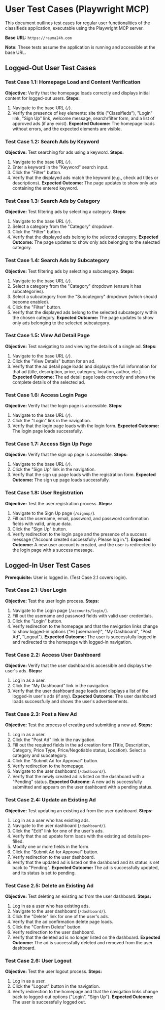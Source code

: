 # User Test Cases (Playwright MCP)

This document outlines test cases for regular user functionalities of the classifieds application, executable using the Playwright MCP server.

**Base URL:** `https://rauma24h.com`

**Note:** These tests assume the application is running and accessible at the base URL.

## Logged-Out User Test Cases

### Test Case 1.1: Homepage Load and Content Verification

**Objective:** Verify that the homepage loads correctly and displays initial content for logged-out users.
**Steps:**
1. Navigate to the base URL (`/`).
2. Verify the presence of key elements: site title ("Classifieds"), "Login" link, "Sign Up" link, welcome message, search/filter form, and a list of approved ads (if any exist).
**Expected Outcome:** The homepage loads without errors, and the expected elements are visible.

### Test Case 1.2: Search Ads by Keyword

**Objective:** Test searching for ads using a keyword.
**Steps:**
1. Navigate to the base URL (`/`).
2. Enter a keyword in the "Keyword" search input.
3. Click the "Filter" button.
4. Verify that the displayed ads match the keyword (e.g., check ad titles or descriptions).
**Expected Outcome:** The page updates to show only ads containing the entered keyword.

### Test Case 1.3: Search Ads by Category

**Objective:** Test filtering ads by selecting a category.
**Steps:**
1. Navigate to the base URL (`/`).
2. Select a category from the "Category" dropdown.
3. Click the "Filter" button.
4. Verify that the displayed ads belong to the selected category.
**Expected Outcome:** The page updates to show only ads belonging to the selected category.

### Test Case 1.4: Search Ads by Subcategory

**Objective:** Test filtering ads by selecting a subcategory.
**Steps:**
1. Navigate to the base URL (`/`).
2. Select a category from the "Category" dropdown (ensure it has subcategories).
3. Select a subcategory from the "Subcategory" dropdown (which should become enabled).
4. Click the "Filter" button.
5. Verify that the displayed ads belong to the selected subcategory within the chosen category.
**Expected Outcome:** The page updates to show only ads belonging to the selected subcategory.

### Test Case 1.5: View Ad Detail Page

**Objective:** Test navigating to and viewing the details of a single ad.
**Steps:**
1. Navigate to the base URL (`/`).
2. Click the "View Details" button for an ad.
3. Verify that the ad detail page loads and displays the full information for that ad (title, description, price, category, location, author, etc.).
**Expected Outcome:** The ad detail page loads correctly and shows the complete details of the selected ad.

### Test Case 1.6: Access Login Page

**Objective:** Verify that the login page is accessible.
**Steps:**
1. Navigate to the base URL (`/`).
2. Click the "Login" link in the navigation.
3. Verify that the login page loads with the login form.
**Expected Outcome:** The login page loads successfully.

### Test Case 1.7: Access Sign Up Page

**Objective:** Verify that the sign up page is accessible.
**Steps:**
1. Navigate to the base URL (`/`).
2. Click the "Sign Up" link in the navigation.
3. Verify that the sign up page loads with the registration form.
**Expected Outcome:** The sign up page loads successfully.

### Test Case 1.8: User Registration

**Objective:** Test the user registration process.
**Steps:**
1. Navigate to the Sign Up page (`/signup/`).
2. Fill out the username, email, password, and password confirmation fields with valid, unique data.
3. Click the "Sign Up" button.
4. Verify redirection to the login page and the presence of a success message ("Account created successfully. Please log in.").
**Expected Outcome:** A new user account is created, and the user is redirected to the login page with a success message.

## Logged-In User Test Cases

**Prerequisite:** User is logged in. (Test Case 2.1 covers login).

### Test Case 2.1: User Login

**Objective:** Test the user login process.
**Steps:**
1. Navigate to the Login page (`/accounts/login/`).
2. Fill out the username and password fields with valid user credentials.
3. Click the "Login" button.
4. Verify redirection to the homepage and that the navigation links change to show logged-in options ("Hi [username]!", "My Dashboard", "Post Ad", "Logout").
**Expected Outcome:** The user is successfully logged in and redirected to the homepage with logged-in navigation.

### Test Case 2.2: Access User Dashboard

**Objective:** Verify that the user dashboard is accessible and displays the user's ads.
**Steps:**
1. Log in as a user.
2. Click the "My Dashboard" link in the navigation.
3. Verify that the user dashboard page loads and displays a list of the logged-in user's ads (if any).
**Expected Outcome:** The user dashboard loads successfully and shows the user's advertisements.

### Test Case 2.3: Post a New Ad

**Objective:** Test the process of creating and submitting a new ad.
**Steps:**
1. Log in as a user.
2. Click the "Post Ad" link in the navigation.
3. Fill out the required fields in the ad creation form (Title, Description, Category, Price Type, Price/Negotiable status, Location). Select a category and subcategory.
4. Click the "Submit Ad for Approval" button.
5. Verify redirection to the homepage.
6. Navigate to the user dashboard (`/dashboard/`).
7. Verify that the newly created ad is listed on the dashboard with a "Pending" status.
**Expected Outcome:** A new ad is successfully submitted and appears on the user dashboard with a pending status.

### Test Case 2.4: Update an Existing Ad

**Objective:** Test updating an existing ad from the user dashboard.
**Steps:**
1. Log in as a user who has existing ads.
2. Navigate to the user dashboard (`/dashboard/`).
3. Click the "Edit" link for one of the user's ads.
4. Verify that the ad update form loads with the existing ad details pre-filled.
5. Modify one or more fields in the form.
6. Click the "Submit Ad for Approval" button.
7. Verify redirection to the user dashboard.
8. Verify that the updated ad is listed on the dashboard and its status is set back to "Pending".
**Expected Outcome:** The ad is successfully updated, and its status is set to pending.

### Test Case 2.5: Delete an Existing Ad

**Objective:** Test deleting an existing ad from the user dashboard.
**Steps:**
1. Log in as a user who has existing ads.
2. Navigate to the user dashboard (`/dashboard/`).
3. Click the "Delete" link for one of the user's ads.
4. Verify that the ad confirmation delete page loads.
5. Click the "Confirm Delete" button.
6. Verify redirection to the user dashboard.
7. Verify that the deleted ad is no longer listed on the dashboard.
**Expected Outcome:** The ad is successfully deleted and removed from the user dashboard.

### Test Case 2.6: User Logout

**Objective:** Test the user logout process.
**Steps:**
1. Log in as a user.
2. Click the "Logout" button in the navigation.
3. Verify redirection to the homepage and that the navigation links change back to logged-out options ("Login", "Sign Up").
**Expected Outcome:** The user is successfully logged out.
